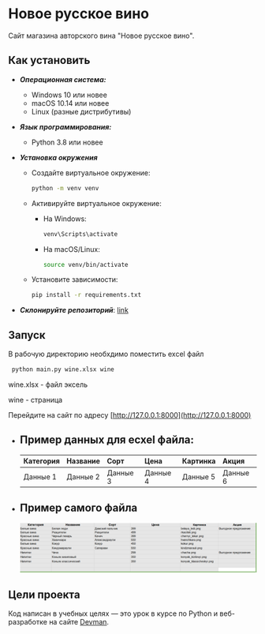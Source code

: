 # Новое русское вино

Сайт магазина авторского вина "Новое русское вино".

  ## Как установить

  - ***Операционная система:***  
    - Windows 10 или новее
    - macOS 10.14 или новее
    - Linux (разные дистрибутивы)


  - ***Язык программирования:***  
    - Python 3.8 или новее


  - ***Установка окружения***
    - Создайте виртуальное окружение:
        ```bash
        python -m venv venv
        ```

    - Активируйте виртуальное окружение:
    
      - На Windows:
        ```bash
        venv\Scripts\activate
        ```
      - На macOS/Linux:
        ```bash
        source venv/bin/activate
        ```

    - Установите зависимости:
        ```bash
        pip install -r requirements.txt
        ```

  - ***Склонируйте репозиторий***:
   [link](`https://github.com/ArtyomRom/Counting-clicks.git`)

  ## Запуск
В рабочую директорию необхдимо поместить excel файл

  ```bash
   python main.py wine.xlsx wine
  ```
wine.xlsx - файл эксель

wine - страница

  Перейдите на сайт по адресу [http://127.0.0.1:8000](http://127.0.0.1:8000)
  - ## Пример данных для ecxel файла: 

    | Категория | Название | Сорт      | Цена     | Картинка | Акция       |
    |-----------|----------|-----------|----------|----------|-------------|
    | Данные 1  | Данные 2  | Данные 3 | Данные 4 | Данные 5 | Данные  6   |
    
  - ## Пример самого файла
    ![img_1.png](img_1.png)



## Цели проекта

Код написан в учебных целях — это урок в курсе по Python и веб-разработке на сайте [Devman](https://dvmn.org).

 